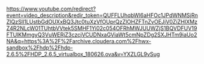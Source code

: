 https://www.youtube.com/redirect?event=video_description&redir_token=QUFFLUhqbWl6aHFOc1JPdWNMSjRnZlQzSll1LUstbGdOUXxBQ3Jtc0tuXzVfOUprQzZlOHZFTnZvOEJjV0ZiZHlXMzZ4R2NLcW01TUhtbVVtek5SMHF1Yi02c054OFRhMWJUUWZjS1BQVDFUV19FTUlKMmgyQ3VuWERjZ3czcjVCUDNxaGViaWt5cmNpZDg2SXJHTm9iaUo2NA&q=https%3A%2F%2Farchive.cloudera.com%2Fhwx-sandbox%2Fhdp%2Fhdp-2.6.5%2FHDP_2.6.5_virtualbox_180626.ova&v=YXZLGL9vSug
